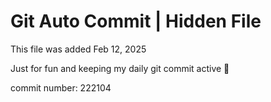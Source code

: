# Git Auto Commit | Hidden File

This file was added Feb 12, 2025

Just for fun and keeping my daily git commit active 🤪

commit number: 222104
